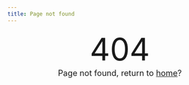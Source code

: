 ```yaml
---
title: Page not found
---
```


<div style="text-align: center;">
<span style="font-size: 500%;">404</span><br>
<span style="font-size: 130%;">Page not found, return to <a href="/">home</a>?</span>
</div>